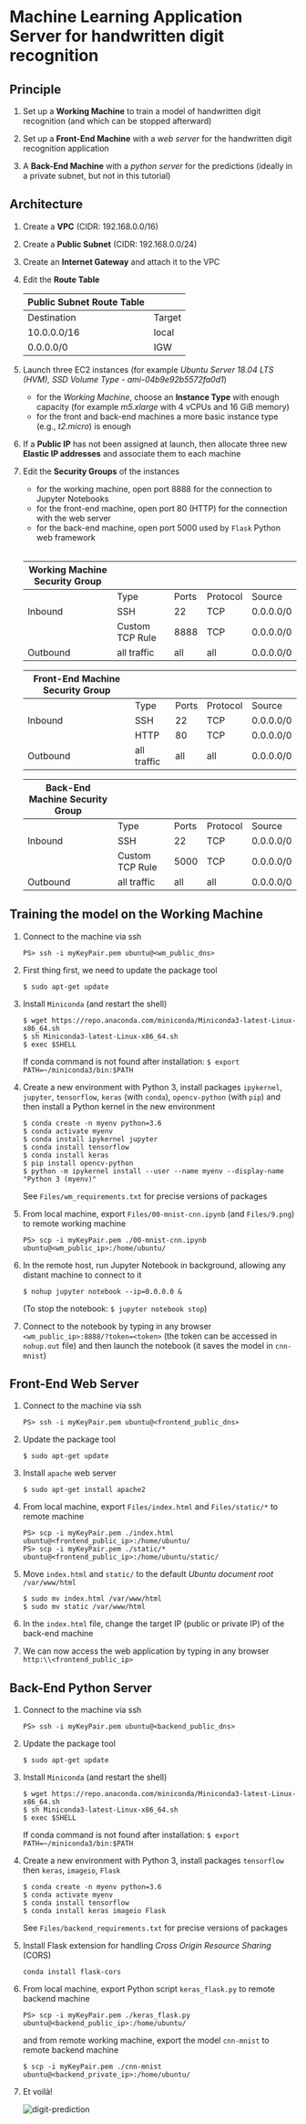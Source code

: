 # **Machine Learning Application Server** for handwritten digit recognition

## Principle

1. Set up a **Working Machine** to train a model of handwritten digit recognition
  (and which can be stopped afterward)

2. Set up a **Front-End Machine** with a *web server* for the handwritten digit recognition application

3. A **Back-End Machine** with a *python server* for the predictions
   (ideally in a private subnet, but not in this tutorial)

## Architecture

1. Create a **VPC** (CIDR: 192.168.0.0/16)

2. Create a **Public Subnet** (CIDR: 192.168.0.0/24)

3. Create an **Internet Gateway** and attach it to the VPC

4. Edit the **Route Table** 

    | Public Subnet Route Table | |
    | --- | --- |
    | Destination | Target |
    | 10.0.0.0/16 | local |
    | 0.0.0.0/0 | IGW |

5. Launch three EC2 instances
   (for example *Ubuntu Server 18.04 LTS (HVM), SSD Volume Type - ami-04b9e92b5572fa0d1*)
    - for the *Working Machine*, choose an **Instance Type** with enough capacity
    (for example *m5.xlarge* with 4 vCPUs and 16 GiB memory)
    - for the front and back-end machines a more basic instance type (e.g., *t2.micro*) is enough

6. If a **Public IP** has not been assigned at launch, then allocate
   three new **Elastic IP addresses**  and associate them to each machine

7. Edit the **Security Groups** of the instances
    - for the working machine, open port 8888 for the connection to Jupyter Notebooks
    - for the front-end machine, open port 80 (HTTP) for the connection with the web server
    - for the back-end machine, open port 5000 used by `Flask` Python web framework

    <br/>

    | Working Machine Security Group | | | | |
    | --- |--- | --- | --- | --- |
    | | Type | Ports | Protocol | Source |
    | Inbound | SSH | 22 | TCP | 0.0.0.0/0 |
    | | Custom TCP Rule | 8888 | TCP | 0.0.0.0/0 |
    | Outbound | all traffic | all | all | 0.0.0.0/0 |

    | Front-End Machine Security Group | | | | |
    | --- |--- | --- | --- | --- |
    | | Type | Ports | Protocol | Source |
    | Inbound | SSH | 22 | TCP | 0.0.0.0/0 |
    | | HTTP | 80 | TCP | 0.0.0.0/0 |
    | Outbound | all traffic | all | all | 0.0.0.0/0 |

    | Back-End Machine Security Group | | | | |
    | --- |--- | --- | --- | --- |
    | | Type | Ports | Protocol | Source |
    | Inbound | SSH | 22 | TCP | 0.0.0.0/0 |
    | | Custom TCP Rule | 5000 | TCP | 0.0.0.0/0 |
    | Outbound | all traffic | all | all | 0.0.0.0/0 |

## Training the model on the Working Machine

1. Connect to the machine via ssh

    ```
    PS> ssh -i myKeyPair.pem ubuntu@<wm_public_dns>
    ```

2. First thing first, we need to update the package tool 

    ```
    $ sudo apt-get update
    ```

3. Install `Miniconda` (and restart the shell) 

    ```
    $ wget https://repo.anaconda.com/miniconda/Miniconda3-latest-Linux-x86_64.sh
    $ sh Miniconda3-latest-Linux-x86_64.sh
    $ exec $SHELL
    ```

   If conda command is not found after installation: `$ export PATH=~/miniconda3/bin:$PATH`

4. Create a new environment with Python 3, install packages `ipykernel`, `jupyter`, 
   `tensorflow`, `keras` (with `conda`), `opencv-python` (with `pip`) and then
   install a Python kernel in the new environment

    ```
    $ conda create -n myenv python=3.6
    $ conda activate myenv
    $ conda install ipykernel jupyter
    $ conda install tensorflow 
    $ conda install keras
    $ pip install opencv-python
    $ python -m ipykernel install --user --name myenv --display-name "Python 3 (myenv)"
    ``` 

   See `Files/wm_requirements.txt` for precise versions of packages

5. From local machine, export `Files/00-mnist-cnn.ipynb` (and `Files/9.png`) to remote working machine

    ```
    PS> scp -i myKeyPair.pem ./00-mnist-cnn.ipynb ubuntu@<wm_public_ip>:/home/ubuntu/
    ``` 

6. In the remote host, run Jupyter Notebook in background, allowing any distant machine to connect to it

    ```
    $ nohup jupyter notebook --ip=0.0.0.0 &
    ```

   (To stop the notebook:  `$ jupyter notebook stop`)

7. Connect to the notebook by typing in any browser `<wm_public_ip>:8888/?token=<token>`
   (the token can be accessed in `nohup.out` file) and then launch the notebook (it saves the model in `cnn-mnist`)

## Front-End Web Server

1. Connect to the machine via ssh

    ```
    PS> ssh -i myKeyPair.pem ubuntu@<frontend_public_dns>
    ```

2. Update the package tool 

    ```
    $ sudo apt-get update
    ```

3. Install `apache` web server

    ```
    $ sudo apt-get install apache2
    ```

4. From local machine, export `Files/index.html` and `Files/static/*` to remote machine

    ```
    PS> scp -i myKeyPair.pem ./index.html ubuntu@<frontend_public_ip>:/home/ubuntu/
    PS> scp -i myKeyPair.pem ./static/* ubuntu@<frontend_public_ip>:/home/ubuntu/static/
    ``` 

5. Move `index.html` and `static/` to the default *Ubuntu document root* `/var/www/html`

    ```
    $ sudo mv index.html /var/www/html
    $ sudo mv static /var/www/html
    ``` 

6. In the `index.html` file, change the target IP (public or private IP) of the back-end machine

7. We can now access the web application by typing in any browser `http:\\<frontend_public_ip>`

## Back-End Python Server 

1. Connect to the machine via ssh

    ```
    PS> ssh -i myKeyPair.pem ubuntu@<backend_public_dns>
    ```

2. Update the package tool 

    ```
    $ sudo apt-get update
    ```

3. Install `Miniconda` (and restart the shell) 

    ```
    $ wget https://repo.anaconda.com/miniconda/Miniconda3-latest-Linux-x86_64.sh
    $ sh Miniconda3-latest-Linux-x86_64.sh
    $ exec $SHELL
    ```

   If conda command is not found after installation: `$ export PATH=~/miniconda3/bin:$PATH`

4. Create a new environment with Python 3, install packages `tensorflow` then
   `keras`, `imageio`, `Flask`

    ```
    $ conda create -n myenv python=3.6
    $ conda activate myenv
    $ conda install tensorflow
    $ conda install keras imageio Flask
    ``` 

   See `Files/backend_requirements.txt` for precise versions of packages

5. Install Flask extension for handling *Cross Origin Resource Sharing* (CORS)

    ```
    conda install flask-cors
    ```

6. From local machine, export Python script `keras_flask.py` to remote backend machine

    ```
    PS> scp -i myKeyPair.pem ./keras_flask.py ubuntu@<backend_public_ip>:/home/ubuntu/
    ``` 

   and from remote working machine, export the model `cnn-mnist` to remote backend machine

    ```
    $ scp -i myKeyPair.pem ./cnn-mnist ubuntu@<backend_private_ip>:/home/ubuntu/
    ``` 

7. Et voilà!

   ![digit-prediction](imgs/digit_prediction.png)
